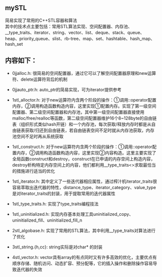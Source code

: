 ## mySTL

简易实现了常用的C++STL容器和算法  
其中的技术点主要包括：常用STL算法实现、空间配置器、内存池、__type_traits、iterator、string、vector、list、deque、stack、queue、heap、priority_queue、slist、rb-tree、map、set、hashtable、hash_map、hash_set  
  
  
## 内容如下：  
- 0jjalloc.h: 很简易的空间配置器，通过它可以了解空间配置器原理和new运算符、delete运算符背后的机制  
  
- 0jjauto_ptr.h: auto_ptr的简易实现，可为iterator提供参考  
  
- 1stl_alloctor.h: 对于new运算符内含两个阶段的操作：①调用::operator配置内存，②调用构造函数构造内容，这里实现①配置内存。实现了第一级空间配置器、第二级空间配置器和内存池，其中第一级空间配置器直接使用malloc/free/realloc等函数，第二级空间配置器维护16个8~128byte的自由链表（组织形式类似hash开链）和一个内存池，每次获取/释放内存时都是从自由链表获取/归还到自由链表，若自由链表空间不足时就从内存池获取，内存池空间不足时再从系统获取  
  
- 1stl_construct.h: 对于new运算符内含两个阶段的操作：①调用::operator配置内存，②调用构造函数构造内容，这里实现②内容构造。这里主要实现了全局函数construct和destroy，construct在已申请的内存空间上构造内容，destroy析构特定内存空间上的内容，他们都利用__type_traits<>求取最恰当的措施进行适当的优化  
  
- 1stl_iterator.h: 其中定义了一些迭代器相应属性，通过榨汁机iterator_traits很容易萃取出迭代器的特性，distance_type、iterator_category、value_type是对iterator_traits的封装，用于提取常用的迭代器属性  
  
- 1stl_type_traits.h: 实现了type_traits编程技法  
  
- 1stl_uninitialized.h: 实现内存基本处理工具uninitialized_copy、uninitialized_fill、uninitialized_fill_n  
  
- 2stl_algobase.h: 实现了常用的STL算法，其中利用__type_traits对算法进行了优化  
  
- 3stl_string.{h,cc}: string实际是对char* 的封装  
  
- 4stl_vector.h: vector具有array的有点同时又有许多高效的优化，主要优点有顺序存储、随机访问、动态扩容、预分配等，它的插入操作和删除操作容易导致迭代器的失效  
